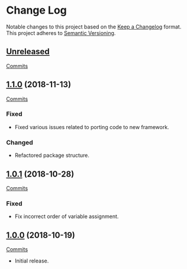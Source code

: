 # Change Log

Notable changes to this project based on the [Keep a Changelog](https://keepachangelog.com) format.
This project adheres to [Semantic Versioning](https://semver.org).


## [Unreleased](https://github.com/thebigmunch/google-music-scripts/tree/master)

[Commits](https://github.com/thebigmunch/google-music-scripts/compare/1.0.1...master)



## [1.1.0](https://github.com/thebigmunch/google-music-scripts/releases/tag/1.1.0) (2018-11-13)

[Commits](https://github.com/thebigmunch/google-music-scripts/compare/1.0.1...1.1.0)

### Fixed

* Fixed various issues related to porting code to new framework.

### Changed

* Refactored package structure.



## [1.0.1](https://github.com/thebigmunch/google-music-scripts/releases/tag/1.0.1) (2018-10-28)

[Commits](https://github.com/thebigmunch/google-music-scripts/compare/1.0.0...1.0.1)

### Fixed

* Fix incorrect order of variable assignment.


## [1.0.0](https://github.com/thebigmunch/google-music-scripts/releases/tag/1.0.0) (2018-10-19)

[Commits](https://github.com/thebigmunch/google-music-scripts/commit/e14718c875434922b451d0598da021c6617afdb0)

* Initial release.
